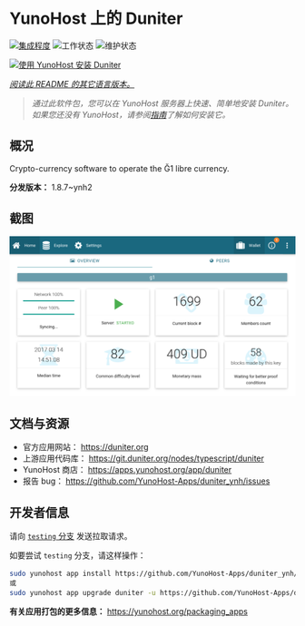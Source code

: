 <!--
注意：此 README 由 <https://github.com/YunoHost/apps/tree/master/tools/readme_generator> 自动生成
请勿手动编辑。
-->

# YunoHost 上的 Duniter

[![集成程度](https://dash.yunohost.org/integration/duniter.svg)](https://dash.yunohost.org/appci/app/duniter) ![工作状态](https://ci-apps.yunohost.org/ci/badges/duniter.status.svg) ![维护状态](https://ci-apps.yunohost.org/ci/badges/duniter.maintain.svg)

[![使用 YunoHost 安装 Duniter](https://install-app.yunohost.org/install-with-yunohost.svg)](https://install-app.yunohost.org/?app=duniter)

*[阅读此 README 的其它语言版本。](./ALL_README.md)*

> *通过此软件包，您可以在 YunoHost 服务器上快速、简单地安装 Duniter。*  
> *如果您还没有 YunoHost，请参阅[指南](https://yunohost.org/install)了解如何安装它。*

## 概况

Crypto-currency software to operate the Ğ1 libre currency.


**分发版本：** 1.8.7~ynh2

## 截图

![Duniter 的截图](./doc/screenshots/duniter_admin_g1.png)

## 文档与资源

- 官方应用网站： <https://duniter.org>
- 上游应用代码库： <https://git.duniter.org/nodes/typescript/duniter>
- YunoHost 商店： <https://apps.yunohost.org/app/duniter>
- 报告 bug： <https://github.com/YunoHost-Apps/duniter_ynh/issues>

## 开发者信息

请向 [`testing` 分支](https://github.com/YunoHost-Apps/duniter_ynh/tree/testing) 发送拉取请求。

如要尝试 `testing` 分支，请这样操作：

```bash
sudo yunohost app install https://github.com/YunoHost-Apps/duniter_ynh/tree/testing --debug
或
sudo yunohost app upgrade duniter -u https://github.com/YunoHost-Apps/duniter_ynh/tree/testing --debug
```

**有关应用打包的更多信息：** <https://yunohost.org/packaging_apps>
